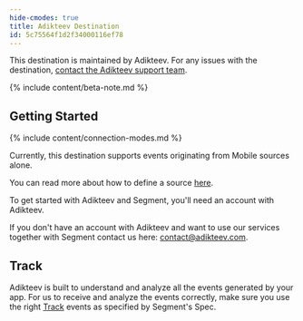 ```yaml
---
hide-cmodes: true
title: Adikteev Destination
id: 5c75564f1d2f34000116ef78
---
```

This destination is maintained by Adikteev. For any issues with the destination, [contact the Adikteev support team](mailto:contact@adikteev.com).

{% include content/beta-note.md %}


## Getting Started

{% include content/connection-modes.md %}

Currently, this destination supports events originating from Mobile sources alone.

You can read more about how to define a source [here](/docs/connections/sources/#what-is-a-source).

To get started with Adikteev and Segment, you'll need an account with Adikteev.

If you don't have an account with Adikteev and want to use our services together with Segment contact us here: [contact@adikteev.com](mailto:contact@adikteev.com).

## Track

Adikteev is built to understand and analyze all the events generated by your app. For us to receive and analyze the events correctly, make sure you use the right [Track](/docs/connections/spec/track/) events as specified by Segment's Spec.
